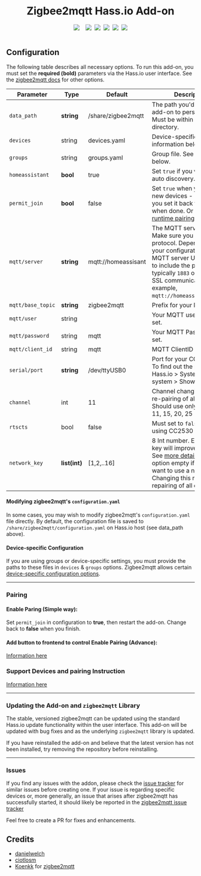 <div align="center">
<h1>Zigbee2mqtt Hass.io Add-on</h1>
<div style="display: flex; justify-content: center;">
  <a style="margin-right: 0.5rem;" href="https://travis-ci.org/homematevn/zigbee2mqtt">
    <img src="https://img.shields.io/travis/homematevn/zigbee2mqtt.svg?style=flat-square&logo=travis">
  </a>
  <a style="margin-left: 0.5rem;" href="">
    <img src="https://img.shields.io/badge/armhf-yes-green.svg">
  </a>
  <a style="margin-left: 0.5rem;" href="">
    <img src="https://img.shields.io/badge/armv7-yes-green.svg">
  </a>
  <a style="margin-left: 0.5rem;" href="">
    <img src="https://img.shields.io/badge/aarch64-yes-green.svg">
  </a>
  <a style="margin-left: 0.5rem;" href="">
    <img src="https://img.shields.io/badge/amd64-yes-green.svg">
  </a>
  <a style="margin-left: 0.5rem;" href="">
    <img src="https://img.shields.io/badge/i386-yes-green.svg">
  </a>
</div>
<br>
</div>



## Configuration

The following table describes all necessary options. To run this add-on, you must set the **required (bold)** parameters via the Hass.io user interface. See the [zigbee2mqtt docs](https://www.zigbee2mqtt.io/configuration/configuration.html) for other options.

|Parameter|Type|Default|Description|
|---------|----|--------|-----------|
|`data_path`|**string**|/share/zigbee2mqtt|The path you'd like the add-on to persist data. Must be within the `/share` directory.|
|`devices`|string|devices.yaml|Device-specific file. See information below.|
|`groups`|string|groups.yaml|Group file. See information below.|
|`homeassistant`|**bool**|true|Set `true` if you want MQTT auto discovery.|
|`permit_join`|**bool**|false|Set `true` when you setup new devices - make sure you set it back to `false` when done. Or alternative [runtime pairing](https://github.com/homematevn/ha/blob/master/zigbee2mqtt/PAIRING.md)|
|`mqtt/server`|**string**|mqtt://homeassisant|The MQTT server address. Make sure you include the protocol. Depending on your configuration, the MQTT server URL will need to include the port, typically `1883` or `8883` for SSL communications. For example, `mqtt://homeassistant:1883`.|
|`mqtt/base_topic`|**string**|zigbee2mqtt|Prefix for your MQTT topic|
|`mqtt/user`|string| |Your MQTT username, if set.|
|`mqtt/password`|string|mqtt|Your MQTT Password, if set.|
|`mqtt/client_id`|string|mqtt|MQTT ClientID|
|`serial/port`|**string**|/dev/ttyUSB0|Port for your CC2531 stick. To find out the port, go to Hass.io > System > Host system > Show Hardware|
|`channel`|int|11|Channel changing requires re-pairing of all devices. Should use only channels: 11, 15, 20, 25|
|`rtscts`|bool|false|Must set to `false` if you are using CC2530|
|`network_key`|**list(int)**|[1,2,..16]|8 Int number. Encryption key will improve security. See [more detail](https://www.zigbee2mqtt.io/how_tos/how_to_secure_network.html). Leave this option empty if you don't want to use a network key. Changing this requires repairing of all devices.|

#### Modifying zigbee2mqtt's `configuration.yaml`
In some cases, you may wish to modify zigbee2mqtt's `configuration.yaml` file directly. By default, the configuration file is saved to `/share/zigbee2mqtt/configuration.yaml` on Hass.io host (see data_path above).

#### Device-specific Configuration
If you are using groups or device-specific settings, you must provide the paths to these files in `devices` & `groups` options.
Zigbee2mqtt allows certain [device-specific configuration options](https://www.zigbee2mqtt.io/configuration/device_specific_configuration.html). 

---

### Pairing

#### Enable Paring (Simple way): 
Set `permit_join` in configuration to **true**, then restart the add-on. Change back to **false** when you finish.

#### Add button to frontend to control Enable Pairing (Advance):
[Information here](https://github.com/homematevn/ha/blob/master/zigbee2mqtt/PAIRING.md)

### Support Devices and pairing Instruction
[Information here](https://www.zigbee2mqtt.io/information/supported_devices.html)

---
### Updating the Add-on and `zigbee2mqtt` Library

The stable, versioned zigbee2mqtt can be updated using the standard Hass.io update functionality within the user interface. This add-on will be updated with bug fixes and as the underlying `zigbee2mqtt` library is updated.

If you have reinstalled the add-on and believe that the latest version has not been installed, try removing the repository before reinstalling.

----
### Issues

If you find any issues with the addon, please check the [issue tracker](https://github.com/danielwelch/hassio-zigbee2mqtt/issues) for similar issues before creating one. If your issue is regarding specific devices or, more generally, an issue that arises after zigbee2mqtt has successfully started, it should likely be reported in the [zigbee2mqtt issue tracker](https://github.com/Koenkk/zigbee2mqtt/issues)

Feel free to create a PR for fixes and enhancements. 

## Credits
- [danielwelch](https://github.com/danielwelch)
- [ciotlosm](https://github.com/ciotlosm)
- [Koenkk](https://github.com/Koenkk) for [zigbee2mqtt](https://github.com/Koenkk/zigbee2mqtt)
